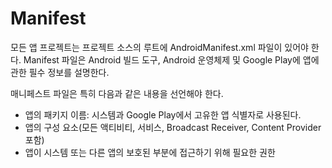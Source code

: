 # Manifest

모든 앱 프로젝트는 프로젝트 소스의 루트에 AndroidManifest.xml 파일이 있어야 한다. Manifest 파일은 Android 빌드 도구, Android 운영체제 및 Google Play에 앱에 관한 필수 정보를 설명한다.

매니페스트 파일은 특히 다음과 같은 내용을 선언해야 한다.
- 앱의 패키지 이름: 시스템과 Google Play에서 고유한 앱 식별자로 사용된다.
- 앱의 구성 요소(모든 액티비티, 서비스, Broadcast Receiver, Content Provider 포함)
- 앱이 시스템 또는 다른 앱의 보호된 부분에 접근하기 위해 필요한 권한